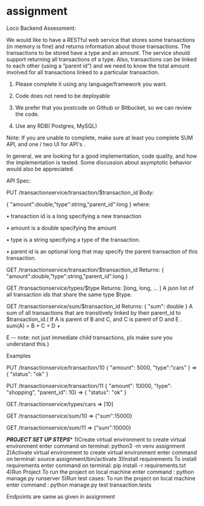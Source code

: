 # assignment
Loco Backend Assessment:

We would like to have a RESTful web service that stores some transactions (in memory is fine) and returns information about those transactions. The transactions to be stored have a type and an amount. The service should support returning all transactions of a type. Also, transactions can be linked to each other (using a ”parent id”) and we need to know the total amount involved for all transactions linked to a particular transaction.

1. Please complete it using any language/framework you want.

2. Code does not need to be deployable

3. We prefer that you postcode on Github or Bitbucket, so we can review the code.

4. Use any RDB( Postgres, MySQL)

Note: If you are unable to complete, make sure at least you complete SUM API, and one / two UI for API's .

In general, we are looking for a good implementation, code quality, and how the implementation is tested. Some discussion about asymptotic behavior would also be appreciated.

API Spec:

PUT /transactionservice/transaction/$transaction_id Body:

{ "amount":double,"type":string,"parent_id":long } where:

• transaction id is a long specifying a new transaction

• amount is a double specifying the amount

• type is a string specifying a type of the transaction.

• parent id is an optional long that may specify the parent transaction of this transaction.

GET /transactionservice/transaction/$transaction_id Returns: { "amount":double,"type":string,"parent_id":long }

GET /transactionservice/types/$type Returns: [long, long, ... ] A json list of all transaction ids that share the same type $type.

GET /transactionservice/sum/$transaction_id Returns: { "sum": double } A sum of all transactions that are transitively linked by their parent_id to $transaction_id.( If A is parent of B and C, and C is parent of D and E . sum(A) = B + C + D +

E -- note: not just immediate child transactions, pls make sure you understand this.)

Examples

PUT /transactionservice/transaction/10 { "amount": 5000, "type":"cars" } => { "status": "ok" }

PUT /transactionservice/transaction/11 { "amount": 10000, "type": "shopping", "parent_id": 10} => { "status": "ok" }

GET /transactionservice/types/cars => [10]

GET /transactionservice/sum/10 => {"sum":15000}

GET /transactionservice/sum/11 => {"sum":10000}



*****PROJECT SET UP STEPS******
1)Create virtual environment
  to create virtual environment enter command on terminal: python3 -m venv assignment
2)Activate virtual environment 
to create virtual environment enter command on terminal: source assignment/bin/activate
3)Install requirements
 To install requirements enter command on terminal: pip install -r requirements.txt
4)Run Project
 To run the project on local machine enter command : python manage.py runserver
5)Run test cases:
 To run the project on local machine enter command : python manage.py test transaction.tests

Endpoints are same as given in assignment

